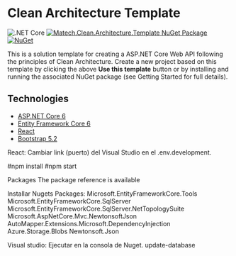 # Clean Architecture Template
![.NET Core](https://github.com/iayti/CleanArchitecture/workflows/.NET%20Core/badge.svg) [![Matech.Clean.Architecture.Template NuGet Package](https://img.shields.io/badge/nuget-1.1.4-blue)](https://www.nuget.org/packages/Matech.Clean.Architecture.Template) [![NuGet](https://img.shields.io/nuget/dt/Matech.Clean.Architecture.Template.svg)](https://www.nuget.org/packages/Matech.Clean.Architecture.Template)

This is a solution template for creating a ASP.NET Core Web API following the principles of Clean Architecture. Create a new project based on this template by clicking the above **Use this template** button or by installing and running the associated NuGet package (see Getting Started for full details). 

## Technologies
* [ASP.NET Core 6](https://docs.microsoft.com/en-us/aspnet/core/introduction-to-aspnet-core?view=aspnetcore-6.0)
* [Entity Framework Core 6](https://docs.microsoft.com/en-us/ef/core/)
* [React](https://reactjs.org/blog/2022/03/29/react-v18.html)
* [Bootstrap 5.2](https://getbootstrap.com/docs/5.2/getting-started/introduction/)


React:
Cambiar link (puerto) del Visual Studio en el .env.development.

#npm install 
#npm start 


Packages
The package reference is available

Installar Nugets Packages:
Microsoft.EntityFrameworkCore.Tools
Microsoft.EntityFrameworkCore.SqlServer
Microsoft.EntityFrameworkCore.SqlServer.NetTopologySuite 
Microsoft.AspNetCore.Mvc.NewtonsoftJson
AutoMapper.Extensions.Microsoft.DependencyInjection
Azure.Storage.Blobs
Newtonsoft.Json

Visual studio:
Ejecutar en la consola de Nuget.
update-database

